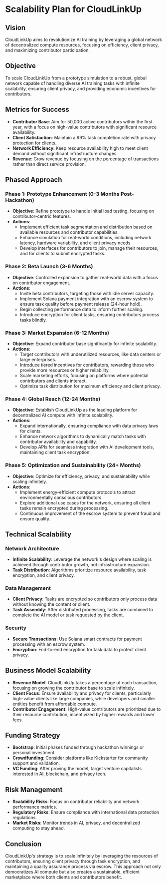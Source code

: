 # Scalability Plan for CloudLinkUp

## Vision
CloudLinkUp aims to revolutionize AI training by leveraging a global network of decentralized compute resources, focusing on efficiency, client privacy, and maximizing contributor participation.

## Objective
To scale CloudLinkUp from a prototype simulation to a robust, global network capable of handling diverse AI training tasks with infinite scalability, ensuring client privacy, and providing economic incentives for contributors.

## Metrics for Success
- **Contributor Base**: Aim for 50,000 active contributors within the first year, with a focus on high-value contributors with significant resource availability.
- **Client Satisfaction**: Maintain a 99% task completion rate with privacy protection for clients.
- **Network Efficiency**: Keep resource availability high to meet client demand without significant infrastructure changes.
- **Revenue**: Grow revenue by focusing on the percentage of transactions rather than direct service provision.

## Phased Approach

### **Phase 1: Prototype Enhancement (0-3 Months Post-Hackathon)**
- **Objective**: Refine prototype to handle initial load testing, focusing on contributor-centric features.
- **Actions**:
  - Implement efficient task segmentation and distribution based on available resources and contributor capabilities.
  - Enhance simulation for real-world conditions, including network latency, hardware variability, and client privacy needs.
  - Develop interfaces for contributors to join, manage their resources, and for clients to submit encrypted tasks.

### **Phase 2: Beta Launch (3-6 Months)**
- **Objective**: Controlled expansion to gather real-world data with a focus on contributor engagement.
- **Actions**:
  - Invite beta contributors, targeting those with idle server capacity.
  - Implement Solana payment integration with an escrow system to ensure task quality before payment release (24-hour hold).
  - Begin collecting performance data to inform further scaling.
  - Introduce encryption for client tasks, ensuring contributors process tasks blindly.

### **Phase 3: Market Expansion (6-12 Months)**
- **Objective**: Expand contributor base significantly for infinite scalability.
- **Actions**:
  - Target contributors with underutilized resources, like data centers or large enterprises.
  - Introduce tiered incentives for contributors, rewarding those who provide more resources or higher reliability.
  - Scale marketing efforts, focusing on platforms where potential contributors and clients interact.
  - Optimize task distribution for maximum efficiency and client privacy.

### **Phase 4: Global Reach (12-24 Months)**
- **Objective**: Establish CloudLinkUp as the leading platform for decentralized AI compute with infinite scalability.
- **Actions**:
  - Expand internationally, ensuring compliance with data privacy laws for clients.
  - Enhance network algorithms to dynamically match tasks with contributor availability and capability.
  - Develop APIs for seamless integration with AI development tools, maintaining client task encryption.

### **Phase 5: Optimization and Sustainability (24+ Months)**
- **Objective**: Optimize for efficiency, privacy, and sustainability while scaling infinitely.
- **Actions**:
  - Implement energy-efficient compute protocols to attract environmentally conscious contributors.
  - Explore additional use cases for the network, ensuring all client tasks remain encrypted during processing.
  - Continuous improvement of the escrow system to prevent fraud and ensure quality.

## Technical Scalability

### **Network Architecture**
- **Infinite Scalability**: Leverage the network's design where scaling is achieved through contributor growth, not infrastructure expansion.
- **Task Distribution**: Algorithms prioritize resource availability, task encryption, and client privacy.

### **Data Management**
- **Client Privacy**: Tasks are encrypted so contributors only process data without knowing the content or client.
- **Task Assembly**: After distributed processing, tasks are combined to complete the AI model or task requested by the client.

### **Security**
- **Secure Transactions**: Use Solana smart contracts for payment processing with an escrow system.
- **Encryption**: End-to-end encryption for task data to protect client privacy.

## Business Model Scalability

- **Revenue Model**: CloudLinkUp takes a percentage of each transaction, focusing on growing the contributor base to scale infinitely.
- **Client Focus**: Ensure availability and privacy for clients, particularly high-value clients like large companies, while developers and smaller entities benefit from affordable compute.
- **Contributor Engagement**: High-value contributors are prioritized due to their resource contribution, incentivized by higher rewards and lower fees.

## Funding Strategy
- **Bootstrap**: Initial phases funded through hackathon winnings or personal investment.
- **Crowdfunding**: Consider platforms like Kickstarter for community support and validation.
- **VC Funding**: After proving the model, target venture capitalists interested in AI, blockchain, and privacy tech.

## Risk Management
- **Scalability Risks**: Focus on contributor reliability and network performance metrics.
- **Regulatory Risks**: Ensure compliance with international data protection regulations.
- **Market Risks**: Monitor trends in AI, privacy, and decentralized computing to stay ahead.

## Conclusion
CloudLinkUp's strategy is to scale infinitely by leveraging the resources of contributors, ensuring client privacy through task encryption, and maintaining a quality assurance process via escrow. This approach not only democratizes AI compute but also creates a sustainable, efficient marketplace where both clients and contributors benefit.
